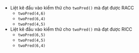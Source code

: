 - Liệt kê đầu vào kiểm thử cho ``twoPred()`` mà đạt được RACC
    + ``twoPred(4,6)``
    + ``twoPred(6,4)``
    + ``twoPred(4,5)``
- Liệt kê đầu vào kiểm thử cho ``twoPred()`` mà đạt được RICC
    + ``twoPred(6,5)``
    + ``twoPred(4,5)``
    + ``twoPred(6,4)``